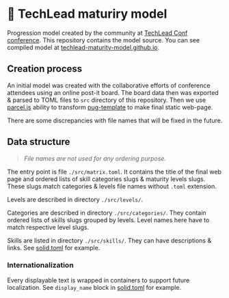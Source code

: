 # :mountain_cableway: TechLead maturiry model

Progression model created by the community at [TechLead Conf conference](https://techleadconf.ru/2020/meetups#3011863).
This repository contains the model source.
You can see compiled model at [techlead-maturity-model.github.io](https://techlead-maturity-model.github.io).

## Creation process

An initial model was created with the collaborative efforts of conference attendees using an online post-it board.
The board data then was exported & parsed to TOML files to `src` directory of this repository.
Then we use [parcel.js](https://parceljs.org/pug.html) ability to transform [pug-template](web/src/index.pug) to make final static web-page.

There are some discrepancies with file names that will be fixed in the future.

## Data structure

> *File names are not used for any ordering purpose.*

The entry point is file `./src/matrix.toml`.
It contains the title of the final web page and ordered lists of skill categories slugs & maturity levels slugs. These slugs match categories & levels file names without `.toml` extension.

Levels are described in directory `./src/levels/`.

Categories are described in directory `./src/categories/`.
They contain ordered lists of skills slugs grouped by levels.
Level names here have to match respective level slugs.

Skills are listed in directory `./src/skills/`.
They can have descriptions & links.
See [solid.toml](src/skills/solid.toml) for example.

### Internationalization

Every displayable text is wrapped in containers to support future localization.
See `display_name` block in [solid.toml](src/skills/solid.toml) for example.